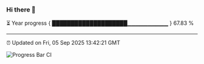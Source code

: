 ### Hi there 👋

⏳ Year progress { ████████████████████▁▁▁▁▁▁▁▁▁▁ } 67.83 %

---

⏰ Updated on Fri, 05 Sep 2025 13:42:21 GMT

![Progress Bar CI](https://github.com/IshwaranRudhara/GIT-ACTION/workflows/Progress%20Bar%20CI/badge.svg)
